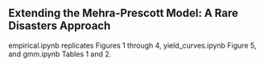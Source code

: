 ## Extending the Mehra-Prescott Model: A Rare Disasters Approach

empirical.ipynb replicates Figures 1 through 4, yield_curves.ipynb Figure 5, and gmm.ipynb Tables 1 and 2.
